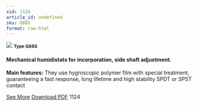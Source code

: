 ```yaml
---
xid: 1124
article_id: undefined
sku: Q88S
format: raw-html
---
```

 <img src="./1124/Q88S.jpg" class="card-imgs mb-2">
 <small class="text-grey mb-2"><b>Type Q88S</b> </small>
 <h4>Mechanical humidistats for incorporation, side shaft adjustment.</h4>
 <p><b>Main features:</b> They use hygroscopic polymer film with special treatment, guaranteeing a fast response, long lifetime and high stability
 SPDT or SPST contact</p>
 <div class="btns">
 <a href="../en/mechanical-humidistats-Type-q88s.html" class="btn-red">See More</a>
 <a href="../en/pdf/8-8Sideshaft20130707.pdf " target="_blank" class="btn-red">Download PDF</a>
 <!-- <a href="http://www.ultimheat.com/cat8.html" target="_blank" class="access-link"> Access full catalogue <i class="fa fa-external-link" aria-hidden="true"></i> </a> -->
 <span class="number-btn">1124</span>
 </div>
 